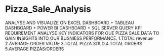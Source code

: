 # Pizza_Sale_Analysis
ANALYSE AND VISUALIZE ON EXCEL DASHBOARD + TABLEAU DASHBOARD + POWER BI DASHBOARD + SQL SERVER QUERY
KPI REQUIREMENT
ANALYSE KEY INDICATORS FOR OUE PIZZA SALE DATA TO GAIN INSIGHTS INTO  OUR BUSNIESS PERFORMANCE.
1.TOTAL revenue 
2.AVERAGE ORDER VALUE
3.TOTAL PIZZA SOLD
4.TOTAL ORDERS
5.AVERAGE PIZZAS/ORDERS
